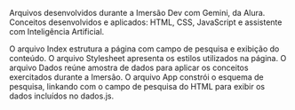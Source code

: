 Arquivos desenvolvidos durante a Imersão Dev com Gemini, da Alura.
Conceitos desenvolvidos e aplicados: HTML, CSS, JavaScript e assistente com Inteligência Artificial.

O arquivo Index estrutura a página com campo de pesquisa e exibição do conteúdo.
O arquivo Stylesheet apresenta os estilos utilizados na página.
O arquivo Dados reúne amostra de dados para aplicar os conceitos exercitados durante a Imersão.
O arquivo App constrói o esquema de pesquisa, linkando com o campo de pesquisa do HTML para exibir os dados incluídos no dados.js. 
